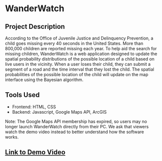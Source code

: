 # WanderWatch

## Project Description
According to the Office of Juvenile Justice and Delinquency Prevention, a child goes missing every 40 seconds in the United States. More than 800,000 children are reported missing each year. To help aid the search for missing children, WanderWatch is a web application designed to update the spatial probability distributions of the possible location of a child based on live users in the vicinity. When a user loses their child, they can submit a segment of a road and the time interval that they lost the child. The spatial probabilities of the possible location of the child will update on the map interface using the Bayesian algorithm.

## Tools Used
* Frontend: HTML, CSS
* Backend: Javascript, Google Maps API, ArcGIS

Note: The Google Maps API membership has expired, so users may no longer launch WanderWatch directly from their PC. We ask that viewers watch the demo video instead to better understand how the software works.

## [Link to Demo Video](https://www.youtube.com/watch?v=WGrJUvzPQmE&t=1397s)
